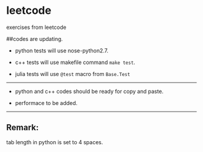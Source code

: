 leetcode
========

exercises from leetcode

##codes are updating. 


*  python tests will use nose-python2.7.

*  c++ tests will use makefile command `make test`.

*  julia tests will use ``@test`` macro from ``Base.Test`` 

---

*  python and c++ codes should be ready for copy and paste.

*  performace to be added.


---

Remark:
---
tab length in python  is set to 4 spaces.
